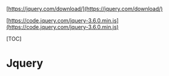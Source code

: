[https://jquery.com/download/](https://jquery.com/download/)

[https://code.jquery.com/jquery-3.6.0.min.js](https://code.jquery.com/jquery-3.6.0.min.js)

[TOC]



# Jquery



